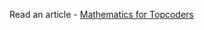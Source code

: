 Read an article - [Mathematics for Topcoders](https://www.topcoder.com/community/competitive-programming/tutorials/mathematics-for-topcoders/)
